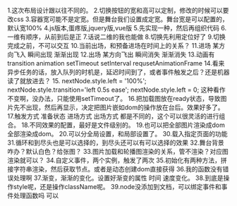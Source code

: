1.这次布局设计跟以往不同的。
2.切换按钮的宽和高可以定制，修改的时候可以要改css
3.容器宽可能不是定宽。但是舞台我们设置成定宽。舞台宽是可以配置的，默认宽100%
4.js版本,蛋疼版,jquery版,vue版
5.先实现一种，然后再组织代码
6.一维有顺序，从前到后是正
7.话说二维的我也能做
8.切换先利用定位好了
9.切换完成之前，不可以交互
10.当前出场，和预备进场在时间上的关系？
11.进场 某方向飞入  瞬间出现  渐渐出现
12.出场 某方向飞出  瞬间消失  渐渐消失
13.动画有transition  animation setTimeout  setInterval  requsetAnimationFrame
14.看来异步任务的话，放入队列的时机是，延迟时间到了，或者事件触发之后？还是机器读了就放进去？
15.        nextNode.style.left = '100%';
        nextNode.style.transition='left 0.5s ease';
        nextNode.style.left = 0;
这种看作不变啊，没办法，只能使用setTimeout了。
16.把加载图放在ready状态，导致图片先不出现，然后再显示，决定把图片嵌如dom的操作放在台后。效果好多了。
17.触发方式   准备状态   进场方式   出场方式   都是不同的，这个可以很灵活的进行组合。
18.不同效果的配置，最好是文件级别的。
19.也可以把全部图片渲染成dom全部渲染成dom。
20.可以分全局设置，和局部设置了。
30.载入指定页面的功能
31.循环和到尽头也是可以选择的，到尽头还可以有可以选择的效果
32.舞台背景咋办？默认白色？给张图？
33.图片加载和轮播图渲染的关系，管不渲染？对应图渲染就可以？
34.自定义事件，两个实例，触发了两次
35.初始化有两种方法，拼接字符串渲染，然后获取节点。或者是动态创建dom直接获得
36.我的函数没有错误处理啊
37.渐变，渐渐的变化。设置好渐变的属性  时间  速度变化。
38.到底是操作style呢，还是操作className呢。
39.node没添加到文档，可以绑定事件和事件处理函数吗  可以
